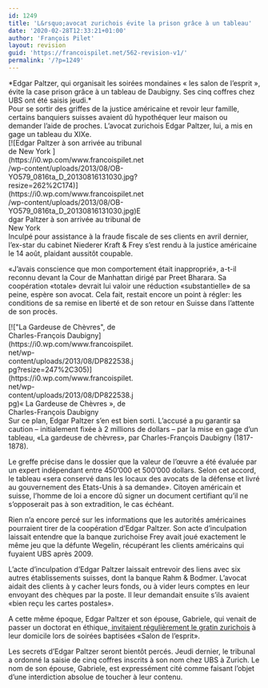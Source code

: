```yaml
---
id: 1249
title: 'L&rsquo;avocat zurichois évite la prison grâce à un tableau'
date: '2020-02-28T12:33:21+01:00'
author: 'François Pilet'
layout: revision
guid: 'https://francoispilet.net/562-revision-v1/'
permalink: '/?p=1249'
---
```


<div><div>*Edgar Paltzer, qui organisait les soirées mondaines « les salon de l’esprit », évite la case prison grâce à un tableau de Daubigny. Ses cinq coffres chez UBS ont été saisis jeudi.*

</div></div><div>Pour se sortir des griffes de la justice américaine et revoir leur famille, certains banquiers suisses avaient dû hypothéquer leur maison ou demander l’aide de proches. L’avocat zurichois Edgar Paltzer, lui, a mis en gage un tableau du XIXe.

<div class="wp-caption alignleft" id="attachment_568" style="width: 272px">[![Edgar Paltzer à son arrivée au tribunal de New York ](https://i0.wp.com/www.francoispilet.net/wp-content/uploads/2013/08/OB-YO579_0816ta_D_20130816131030.jpg?resize=262%2C174)](https://i0.wp.com/www.francoispilet.net/wp-content/uploads/2013/08/OB-YO579_0816ta_D_20130816131030.jpg)Edgar Paltzer à son arrivée au tribunal de New York

</div>Inculpé pour assistance à la fraude fiscale de ses clients en avril dernier, l’ex-star du cabinet Niederer Kraft &amp; Frey s’est rendu à la justice américaine le 14 août, plaidant aussitôt coupable.

«J’avais conscience que mon comportement était inapproprié», a-t-il reconnu devant la Cour de Manhattan dirigé par Preet Bharara. Sa coopération «totale» devrait lui valoir une réduction «substantielle» de sa peine, espère son avocat. Cela fait, restait encore un point à régler: les conditions de sa remise en liberté et de son retour en Suisse dans l’attente de son procès.

<div class="wp-caption alignright" id="attachment_569" style="width: 257px">[!["La Gardeuse de Chèvres", de Charles-François Daubigny](https://i0.wp.com/www.francoispilet.net/wp-content/uploads/2013/08/DP822538.jpg?resize=247%2C305)](https://i0.wp.com/www.francoispilet.net/wp-content/uploads/2013/08/DP822538.jpg)« La Gardeuse de Chèvres », de Charles-François Daubigny

</div>Sur ce plan, Edgar Paltzer s’en est bien sorti. L’accusé a pu garantir sa caution – initialement fixée à 2 millions de dollars – par la mise en gage d’un tableau, «La gardeuse de chèvres», par Charles-François Daubigny (1817-1878).

Le greffe précise dans le dossier que la valeur de l’œuvre a été évaluée par un expert indépendant entre 450’000 et 500’000 dollars. Selon cet accord, le tableau «sera conservé dans les locaux des avocats de la défense et livré au gouvernement des Etats-Unis à sa demande». Citoyen américain et suisse, l’homme de loi a encore dû signer un document certifiant qu’il ne s’opposerait pas à son extradition, le cas échéant.

Rien n’a encore percé sur les informations que les autorités américaines pourraient tirer de la coopération d’Edgar Paltzer. Son acte d’inculpation laissait entendre que la banque zurichoise Frey avait joué exactement le même jeu que la défunte Wegelin, récupérant les clients américains qui fuyaient UBS après 2009.

L’acte d’inculpation d’Edgar Paltzer laissait entrevoir des liens avec six autres établissements suisses, dont la banque Rahm &amp; Bodmer. L’avocat aidait des clients à y cacher leurs fonds, ou à vider leurs comptes en leur envoyant des chèques par la poste. Il leur demandait ensuite s’ils avaient «bien reçu les cartes postales».

A cette même époque, Edgar Paltzer et son épouse, Gabriele, qui venait de passer un doctorat en éthique,[ invitaient régulièrement le gratin zurichois](http://www.francoispilet.net/sur-la-piste-des-avocats-fraudeurs/) à leur domicile lors de soirées baptisées «Salon de l’esprit».

Les secrets d’Edgar Paltzer seront bientôt percés. Jeudi dernier, le tribunal a ordonné la saisie de cinq coffres inscrits à son nom chez UBS à Zurich. Le nom de son épouse, Gabriele, est expressément cité comme faisant l’objet d’une interdiction absolue de toucher à leur contenu.

</div>